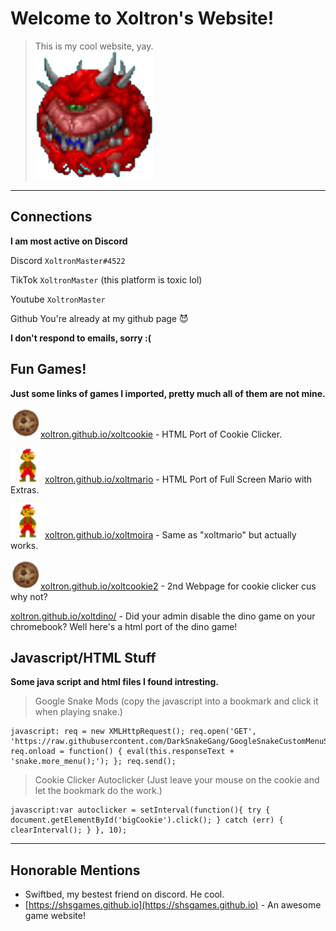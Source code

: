 # Welcome to Xoltron's Website!
> This is my cool website, yay.  
![](/images/Screenshot_2022-03-10_12.35.30_PM-removebg-preview.png)

* * *

## Connections
**I am most active on Discord**

Discord
`XoltronMaster#4522`

TikTok
`XoltronMaster` (this platform is toxic lol)

Youtube
`XoltronMaster`

Github
You're already at my github page 😈

**I don't respond to emails, sorry :(**

## Fun Games!
**Just some links of games I imported, pretty much all of them are not mine.**

![](/images/cookie.png)[xoltron.github.io/xoltcookie](/xoltcookie/) - HTML Port of Cookie Clicker.

![](/images/2B6A11A3-2102-4092-9584-E9BCBA85FA1F.png)[xoltron.github.io/xoltmario](/xoltmario/) - HTML Port of Full Screen Mario with Extras.

![](/images/2B6A11A3-2102-4092-9584-E9BCBA85FA1F.png)[xoltron.github.io/xoltmoira](/xoltmoira/) - Same as "xoltmario" but actually works.

![](/images/cookie.png)[xoltron.github.io/xoltcookie2](/xoltcookie2/) - 2nd Webpage for cookie clicker cus why not?

[xoltron.github.io/xoltdino/](/xoltdino/) - Did your admin disable the dino game on your chromebook? Well here's a html port of the dino game!

## Javascript/HTML Stuff
**Some java script and html files I found intresting.**

> Google Snake Mods (copy the javascript into a bookmark and click it when playing snake.)
```breakdown
javascript: req = new XMLHttpRequest(); req.open('GET', 'https://raw.githubusercontent.com/DarkSnakeGang/GoogleSnakeCustomMenuStuff/main/custom.js'); req.onload = function() { eval(this.responseText + 'snake.more_menu();'); }; req.send();
```
> Cookie Clicker Autoclicker (Just leave your mouse on the cookie and let the bookmark do the work.)
```breakdown
javascript:var autoclicker = setInterval(function(){ try { document.getElementById('bigCookie').click(); } catch (err) { clearInterval(); } }, 10);
```
* * *

## Honorable Mentions

* Swiftbed, my bestest friend on discord. He cool.
* [https://shsgames.github.io](https://shsgames.github.io) - An awesome game website!
